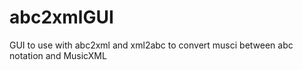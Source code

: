 # abc2xmlGUI
GUI to use with abc2xml and xml2abc to convert musci between abc notation and MusicXML
